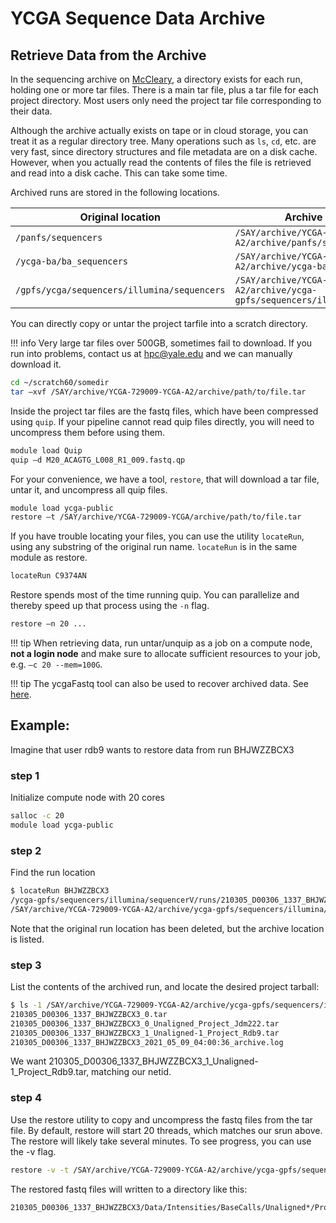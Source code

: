 # YCGA Sequence Data Archive

## Retrieve Data from the Archive

In the sequencing archive on [McCleary](/clusters/ruddle), a directory exists for each run, holding one or more tar files. There is a main tar file, plus a tar file for each project directory. Most users only need the project tar file corresponding to their data.

Although the archive actually exists on tape or in cloud storage, you can treat it as a regular directory tree. Many operations such as `ls`, `cd`, etc. are very fast, since directory structures and file metadata are on a disk cache. However, when you actually read the contents of files the file is retrieved and read into a disk cache.  This can take some time.

Archived runs are stored in the following locations.

| Original location                           | Archive location                                                                 |
|---------------------------------------------|----------------------------------------------------------------------------------|
| `/panfs/sequencers`                         | `/SAY/archive/YCGA-729009-YCGA-A2/archive/panfs/sequencers`                         |
| `/ycga-ba/ba_sequencers`                    | `/SAY/archive/YCGA-729009-YCGA-A2/archive/ycga-ba/ba_sequencers`                    |
| `/gpfs/ycga/sequencers/illumina/sequencers` | `/SAY/archive/YCGA-729009-YCGA-A2/archive/ycga-gpfs/sequencers/illumina/sequencers` |

You can directly copy or untar the project tarfile into a scratch directory.

!!! info
Very large tar files over 500GB, sometimes fail to download.  If you run into problems, contact us at hpc@yale.edu and we can
manually download it.


``` bash
cd ~/scratch60/somedir
tar –xvf /SAY/archive/YCGA-729009-YCGA-A2/archive/path/to/file.tar
```

Inside the project tar files are the fastq files, which have been compressed using `quip`. If your pipeline cannot read quip files directly, you will need to uncompress them before using them.

``` bash
module load Quip
quip –d M20_ACAGTG_L008_R1_009.fastq.qp
```

For your convenience, we have a tool, `restore`, that will download a tar file, untar it, and uncompress all quip files.

``` bash
module load ycga-public
restore –t /SAY/archive/YCGA-729009-YCGA/archive/path/to/file.tar
```

If you have trouble locating your files, you can use the utility `locateRun`, using any substring of the original run name. `locateRun` is in the same module as restore.

``` bash
locateRun C9374AN
```

Restore spends most of the time running quip. You can parallelize and thereby speed up that process using the `-n` flag.

``` bash
restore –n 20 ...
```

!!! tip
    When retrieving data, run untar/unquip as a job on a compute node, **not a login node** and make sure to allocate sufficient resources to your job, e.g. `–c 20 --mem=100G`.

!!! tip
    The ycgaFastq tool can also be used to recover archived data.  See [here](/data/ycga-data/#accessing-sequence-data). 

## Example:
Imagine that user rdb9 wants to restore data from run BHJWZZBCX3

### step 1
Initialize compute node with 20 cores
``` bash 
salloc -c 20
module load ycga-public
```

### step 2
Find the run location
``` bash
$ locateRun BHJWZZBCX3
/ycga-gpfs/sequencers/illumina/sequencerV/runs/210305_D00306_1337_BHJWZZBCX3.deleted
/SAY/archive/YCGA-729009-YCGA-A2/archive/ycga-gpfs/sequencers/illumina/sequencerV/runs/210305_D00306_1337_BHJWZZBCX3
```

Note that the original run location has been deleted, but the archive location is listed.

### step 3
List the contents of the archived run, and locate the desired project tarball:
``` bash
$ ls -1 /SAY/archive/YCGA-729009-YCGA-A2/archive/ycga-gpfs/sequencers/illumina/sequencerV/runs/210305_D00306_1337_BHJWZZBCX3
210305_D00306_1337_BHJWZZBCX3_0.tar
210305_D00306_1337_BHJWZZBCX3_0_Unaligned_Project_Jdm222.tar
210305_D00306_1337_BHJWZZBCX3_1_Unaligned-1_Project_Rdb9.tar
210305_D00306_1337_BHJWZZBCX3_2021_05_09_04:00:36_archive.log
```

We want 210305_D00306_1337_BHJWZZBCX3_1_Unaligned-1_Project_Rdb9.tar, matching our netid.

### step 4
Use the restore utility to copy and uncompress the fastq files from the tar file.  By default, restore will start 20 threads, which matches our srun above.  The restore will likely take several minutes. To see progress, you can use the -v flag.
``` bash
restore -v -t /SAY/archive/YCGA-729009-YCGA-A2/archive/ycga-gpfs/sequencers/illumina/sequencerV/runs/210305_D00306_1337_BHJWZZBCX3/210305_D00306_1337_BHJWKHBCX3_1_Unaligned-1_Project_Rdb9.tar
```

The restored fastq files will written to a directory like this: 
``` bash 
210305_D00306_1337_BHJWZZBCX3/Data/Intensities/BaseCalls/Unaligned*/Project_*
```
